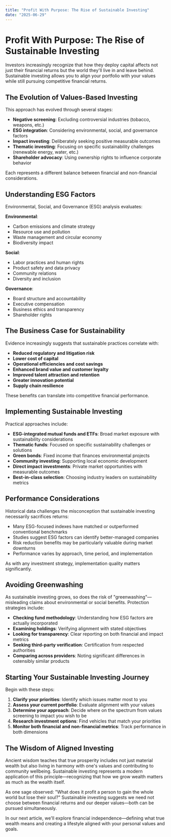 ```yaml
---
title: "Profit With Purpose: The Rise of Sustainable Investing"
date: "2025-06-29"
---
```


# Profit With Purpose: The Rise of Sustainable Investing

Investors increasingly recognize that how they deploy capital affects not just their financial returns but the world they'll live in and leave behind. Sustainable investing allows you to align your portfolio with your values while still pursuing competitive financial returns.

## The Evolution of Values-Based Investing

This approach has evolved through several stages:
- **Negative screening**: Excluding controversial industries (tobacco, weapons, etc.)
- **ESG integration**: Considering environmental, social, and governance factors
- **Impact investing**: Deliberately seeking positive measurable outcomes
- **Thematic investing**: Focusing on specific sustainability challenges (renewable energy, water, etc.)
- **Shareholder advocacy**: Using ownership rights to influence corporate behavior

Each represents a different balance between financial and non-financial considerations.

## Understanding ESG Factors

Environmental, Social, and Governance (ESG) analysis evaluates:

**Environmental**:
- Carbon emissions and climate strategy
- Resource use and pollution
- Waste management and circular economy
- Biodiversity impact

**Social**:
- Labor practices and human rights
- Product safety and data privacy
- Community relations
- Diversity and inclusion

**Governance**:
- Board structure and accountability
- Executive compensation
- Business ethics and transparency
- Shareholder rights

## The Business Case for Sustainability

Evidence increasingly suggests that sustainable practices correlate with:
- **Reduced regulatory and litigation risk**
- **Lower cost of capital**
- **Operational efficiencies and cost savings**
- **Enhanced brand value and customer loyalty**
- **Improved talent attraction and retention**
- **Greater innovation potential**
- **Supply chain resilience**

These benefits can translate into competitive financial performance.

## Implementing Sustainable Investing

Practical approaches include:
- **ESG-integrated mutual funds and ETFs**: Broad market exposure with sustainability considerations
- **Thematic funds**: Focused on specific sustainability challenges or solutions
- **Green bonds**: Fixed income that finances environmental projects
- **Community investing**: Supporting local economic development
- **Direct impact investments**: Private market opportunities with measurable outcomes
- **Best-in-class selection**: Choosing industry leaders on sustainability metrics

## Performance Considerations

Historical data challenges the misconception that sustainable investing necessarily sacrifices returns:
- Many ESG-focused indexes have matched or outperformed conventional benchmarks
- Studies suggest ESG factors can identify better-managed companies
- Risk reduction benefits may be particularly valuable during market downturns
- Performance varies by approach, time period, and implementation

As with any investment strategy, implementation quality matters significantly.

## Avoiding Greenwashing

As sustainable investing grows, so does the risk of "greenwashing"—misleading claims about environmental or social benefits. Protection strategies include:
- **Checking fund methodology**: Understanding how ESG factors are actually incorporated
- **Examining holdings**: Verifying alignment with stated objectives
- **Looking for transparency**: Clear reporting on both financial and impact metrics
- **Seeking third-party verification**: Certification from respected authorities
- **Comparing across providers**: Noting significant differences in ostensibly similar products

## Starting Your Sustainable Investing Journey

Begin with these steps:
1. **Clarify your priorities**: Identify which issues matter most to you
2. **Assess your current portfolio**: Evaluate alignment with your values
3. **Determine your approach**: Decide where on the spectrum from values screening to impact you wish to be
4. **Research investment options**: Find vehicles that match your priorities
5. **Monitor both financial and non-financial metrics**: Track performance in both dimensions

## The Wisdom of Aligned Investing

Ancient wisdom teaches that true prosperity includes not just material wealth but also living in harmony with one's values and contributing to community wellbeing. Sustainable investing represents a modern application of this principle—recognizing that how we grow wealth matters as much as the wealth itself.

As one sage observed: "What does it profit a person to gain the whole world but lose their soul?" Sustainable investing suggests we need not choose between financial returns and our deeper values—both can be pursued simultaneously.

In our next article, we'll explore financial independence—defining what true wealth means and creating a lifestyle aligned with your personal values and goals.
